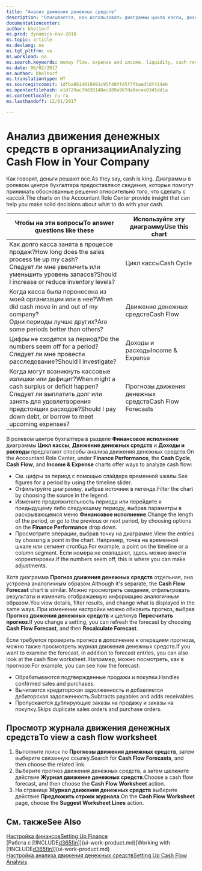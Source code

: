 ```yaml
---
title: "Анализ движения денежных средств"
description: "Описывается, как использовать диаграммы цикла кассы, дохода и расхода, движения денежных средств и прогноза движения денежных средств для анализа и будущего переноса кассы в организацию и из нее."
documentationcenter: 
author: bholtorf
ms.prod: dynamics-nav-2018
ms.topic: article
ms.devlang: na
ms.tgt_pltfrm: na
ms.workload: na
ms.search.keywords: money flow, expense and income, liquidity, cash receipts minus cash payments, Cartera
ms.date: 06/02/2017
ms.author: bholtorf
ms.translationtype: HT
ms.sourcegitcommit: 1dfba8b14019991c95f40ffd5f7fbaed5df414eb
ms.openlocfilehash: e1d729ac70d38148ec889a907da0ecee0345dd1a
ms.contentlocale: ru-ru
ms.lasthandoff: 12/01/2017

---
```

# <a name="analyzing-cash-flow-in-your-company"></a><span data-ttu-id="21ae5-103">Анализ движения денежных средств в организации</span><span class="sxs-lookup"><span data-stu-id="21ae5-103">Analyzing Cash Flow in Your Company</span></span>
<span data-ttu-id="21ae5-104">Как говорят, деньги решают все.</span><span class="sxs-lookup"><span data-stu-id="21ae5-104">As they say, cash is king.</span></span> <span data-ttu-id="21ae5-105">Диаграммы в ролевом центре бухгалтера предоставляют сведения, которые помогут принимать обоснованные решения относительно того, что сделать с кассой.</span><span class="sxs-lookup"><span data-stu-id="21ae5-105">The charts on the Accountant Role Center provide insight that can help you make solid decisions about what to do with your cash.</span></span>  

| <span data-ttu-id="21ae5-106">Чтобы на эти вопросы</span><span class="sxs-lookup"><span data-stu-id="21ae5-106">To answer questions like these</span></span> | <span data-ttu-id="21ae5-107">Используйте эту диаграмму</span><span class="sxs-lookup"><span data-stu-id="21ae5-107">Use this chart</span></span> |
| --- | --- |
| <span data-ttu-id="21ae5-108">Как долго касса занята в процессе продаж?</span><span class="sxs-lookup"><span data-stu-id="21ae5-108">How long does the sales process tie up my cash?</span></span></br> <span data-ttu-id="21ae5-109">Следует ли мне увеличить или уменьшить уровень запасов?</span><span class="sxs-lookup"><span data-stu-id="21ae5-109">Should I increase or reduce inventory levels?</span></span> |<span data-ttu-id="21ae5-110">Цикл кассы</span><span class="sxs-lookup"><span data-stu-id="21ae5-110">Cash Cycle</span></span> |
| <span data-ttu-id="21ae5-111">Когда касса была перенесена из моей организации или в нее?</span><span class="sxs-lookup"><span data-stu-id="21ae5-111">When did cash move in and out of my company?</span></span></br> <span data-ttu-id="21ae5-112">Одни периоды лучше других?</span><span class="sxs-lookup"><span data-stu-id="21ae5-112">Are some periods better than others?</span></span> |<span data-ttu-id="21ae5-113">Движение денежных средств</span><span class="sxs-lookup"><span data-stu-id="21ae5-113">Cash Flow</span></span> |
| <span data-ttu-id="21ae5-114">Цифры не сходятся за период?</span><span class="sxs-lookup"><span data-stu-id="21ae5-114">Do the numbers seem off for a period?</span></span></br> <span data-ttu-id="21ae5-115">Следует ли мне провести расследование?</span><span class="sxs-lookup"><span data-stu-id="21ae5-115">Should I investigate?</span></span> |<span data-ttu-id="21ae5-116">Доходы и расходы</span><span class="sxs-lookup"><span data-stu-id="21ae5-116">Income & Expense</span></span> |
| <span data-ttu-id="21ae5-117">Когда могут возникнуть кассовые излишки или дефицит?</span><span class="sxs-lookup"><span data-stu-id="21ae5-117">When might a cash surplus or deficit happen?</span></span></br> <span data-ttu-id="21ae5-118">Следует ли выплатить долг или занять для удовлетворения предстоящих расходов?</span><span class="sxs-lookup"><span data-stu-id="21ae5-118">Should I pay down debt, or borrow to meet upcoming expenses?</span></span> |<span data-ttu-id="21ae5-119">Прогнозы движения денежных средств</span><span class="sxs-lookup"><span data-stu-id="21ae5-119">Cash Flow Forecasts</span></span> |

<span data-ttu-id="21ae5-120">В ролевом центре бухгалтера в разделе **Финансовое исполнение** диаграммы **Цикл кассы**, **Движение денежных средств** и **Доходы и расходы** предлагают способы анализа движения денежных средств:</span><span class="sxs-lookup"><span data-stu-id="21ae5-120">On the Accountant Role Center, under **Finance Performance**, the **Cash Cycle**, **Cash Flow**, and **Income & Expense** charts offer ways to analyze cash flow:</span></span>  

* <span data-ttu-id="21ae5-121">См. цифры за период с помощью слайдера временной шкалы.</span><span class="sxs-lookup"><span data-stu-id="21ae5-121">See figures for a period by using the timeline slider.</span></span>  
* <span data-ttu-id="21ae5-122">Отфильтруйте диаграмму, выбрав источник в легенде.</span><span class="sxs-lookup"><span data-stu-id="21ae5-122">Filter the chart by choosing the source in the legend.</span></span>  
* <span data-ttu-id="21ae5-123">Измените продолжительность периода или перейдите к предыдущему либо следующему периоду, выбрав параметры в раскрывающемся меню **Финансовое исполнение**.</span><span class="sxs-lookup"><span data-stu-id="21ae5-123">Change the length of the period, or go to the previous or next period, by choosing options on the **Finance Performance** drop down.</span></span>  
* <span data-ttu-id="21ae5-124">Просмотрите операции, выбрав точку на диаграмме.</span><span class="sxs-lookup"><span data-stu-id="21ae5-124">View the entries by choosing a point in the chart.</span></span> <span data-ttu-id="21ae5-125">Например, точка на временной шкале или сегмент столбца.</span><span class="sxs-lookup"><span data-stu-id="21ae5-125">For example, a point on the timeline or a column segment.</span></span> <span data-ttu-id="21ae5-126">Если номера не совпадают, здесь можно внести корректировки.</span><span class="sxs-lookup"><span data-stu-id="21ae5-126">If the numbers seem off, this is where you can make adjustments.</span></span>  

<span data-ttu-id="21ae5-127">Хотя диаграмма **Прогноз движения денежных средств** отдельная, она устроена аналогичным образом.</span><span class="sxs-lookup"><span data-stu-id="21ae5-127">Although it's separate, the **Cash Flow Forecast** chart is similar.</span></span> <span data-ttu-id="21ae5-128">Можно просмотреть сведения, отфильтровать результаты и изменить отображаемую информацию аналогичным образом.</span><span class="sxs-lookup"><span data-stu-id="21ae5-128">You view details, filter results, and change what is displayed in the same ways.</span></span> <span data-ttu-id="21ae5-129">При изменении настройки можно обновить прогноз, выбрав **Прогноз движения денежных средств** и щелкнув **Пересчитать прогноз**.</span><span class="sxs-lookup"><span data-stu-id="21ae5-129">If you change a setting, you can refresh the forecast by choosing **Cash Flow Forecast**, and then **Recalculate Forecast**.</span></span>

<span data-ttu-id="21ae5-130">Если требуется проверить прогноз в дополнение к операциям прогноза, можно также просмотреть журнал движения денежных средств.</span><span class="sxs-lookup"><span data-stu-id="21ae5-130">If you want to examine the forecast, in addition to forecast entries, you can also look at the cash flow worksheet.</span></span> <span data-ttu-id="21ae5-131">Например, можно посмотреть, как в прогнозе:</span><span class="sxs-lookup"><span data-stu-id="21ae5-131">For example, you can see how the forecast:</span></span>

* <span data-ttu-id="21ae5-132">Обрабатываются подтвержденные продажи и покупки.</span><span class="sxs-lookup"><span data-stu-id="21ae5-132">Handles confirmed sales and purchases.</span></span>  
* <span data-ttu-id="21ae5-133">Вычитается кредиторская задолженность и добавляется дебиторская задолженность.</span><span class="sxs-lookup"><span data-stu-id="21ae5-133">Subtracts payables and adds receivables.</span></span>  
* <span data-ttu-id="21ae5-134">Пропускаются дублирующие заказы на продажу и заказы на покупку.</span><span class="sxs-lookup"><span data-stu-id="21ae5-134">Skips duplicate sales orders and purchase orders.</span></span>  

## <a name="to-view-a-cash-flow-worksheet"></a><span data-ttu-id="21ae5-135">Просмотр журнала движения денежных средств</span><span class="sxs-lookup"><span data-stu-id="21ae5-135">To view a cash flow worksheet</span></span>
1. <span data-ttu-id="21ae5-136">Выполните поиск по **Прогнозы движения денежных средств**, затем выберите связанную ссылку.</span><span class="sxs-lookup"><span data-stu-id="21ae5-136">Search for **Cash Flow Forecasts**, and then choose the related link.</span></span>  
2. <span data-ttu-id="21ae5-137">Выберите прогноз движения денежных средств, а затем щелкните действие **Журнал движения денежных средств**.</span><span class="sxs-lookup"><span data-stu-id="21ae5-137">Choose a cash flow forecast, and then choose the **Cash Flow Worksheet** action.</span></span>  
3. <span data-ttu-id="21ae5-138">На странице **Журнал движения денежных средств** выберите действие **Предложить строки журнала**.</span><span class="sxs-lookup"><span data-stu-id="21ae5-138">On the **Cash Flow Worksheet** page, choose the **Suggest Worksheet Lines** action.</span></span>  

## <a name="see-also"></a><span data-ttu-id="21ae5-139">См. также</span><span class="sxs-lookup"><span data-stu-id="21ae5-139">See Also</span></span>
[<span data-ttu-id="21ae5-140">Настройка финансов</span><span class="sxs-lookup"><span data-stu-id="21ae5-140">Setting Up Finance</span></span>](finance-setup-finance.md)  
<span data-ttu-id="21ae5-141">[Работа с [!INCLUDE[d365fin](includes/d365fin_md.md)]](ui-work-product.md)</span><span class="sxs-lookup"><span data-stu-id="21ae5-141">[Working with [!INCLUDE[d365fin](includes/d365fin_md.md)]](ui-work-product.md)</span></span>  
[<span data-ttu-id="21ae5-142">Настройка анализа движения денежных средств</span><span class="sxs-lookup"><span data-stu-id="21ae5-142">Setting Up Cash Flow Analysis</span></span>](finance-setup-cash-flow-analyses.md)  

